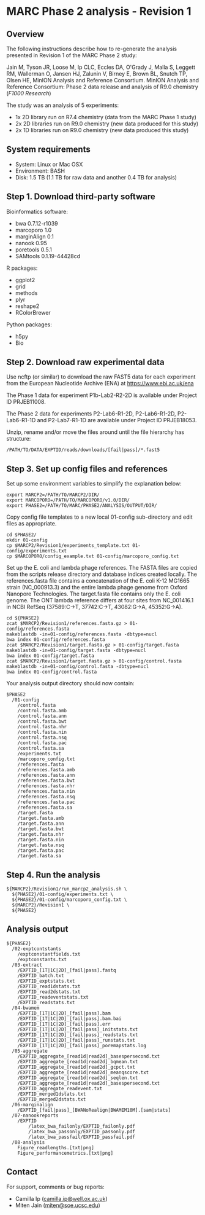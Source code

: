 # MARC Phase 2 analysis - Revision 1


## Overview

The following instructions describe how to re-generate the analysis
presented in Revision 1 of the MARC Phase 2 study:

Jain M, Tyson JR, Loose M, Ip CLC, Eccles DA, O\'Grady J, Malla S, Leggett RM, Wallerman O, Jansen HJ, Zalunin V, Birney E, Brown BL, Snutch TP, Olsen HE, MinION Analysis and Reference Consortium. MinION Analysis and Reference Consortium: Phase 2 data release and analysis of R9.0 chemistry (*F1000 Research*)

The study was an analysis of 5 experiments:
- 1x 2D library run on R7.4 chemistry (data from the MARC Phase 1 study)
- 2x 2D libraries run on R9.0 chemistry (new data produced for this study)
- 2x 1D libraries run on R9.0 chemistry (new data produced this study)

## System requirements

- System: Linux or Mac OSX
- Environment: BASH
- Disk: 1.5 TB (1.1 TB for raw data and another 0.4 TB for analysis)

## Step 1. Download third-party software

Bioinformatics software:
- bwa 0.7.12-r1039
- marcoporo 1.0
- marginAlign 0.1
- nanook 0.95
- poretools 0.5.1
- SAMtools 0.1.19-44428cd

R packages:
- ggplot2
- grid
- methods
- plyr
- reshape2
- RColorBrewer

Python packages:
- h5py
- Bio

## Step 2. Download raw experimental data

Use ncftp (or similar) to download the raw FAST5 data for each experiment from the
European Nucleotide Archive (ENA) at https://www.ebi.ac.uk/ena

The Phase 1 data for experiment P1b-Lab2-R2-2D is available under Project ID PRJEB11008.

The Phase 2 data for experiments P2-Lab6-R1-2D, P2-Lab6-R1-2D, P2-Lab6-R1-1D and P2-Lab7-R1-1D
are available under Project ID PRJEB18053.

Unzip, rename and/or move the files around until the file hierarchy has structure:
```
/PATH/TO/DATA/EXPTID/reads/downloads/[fail|pass]/*.fast5
```

## Step 3. Set up config files and references

Set up some environment variables to simplify the explanation below:
```
export MARCP2=/PATH/TO/MARCP2/DIR/
export MARCOPORO=/PATH/TO/MARCOPORO/v1.0/DIR/
export PHASE2=/PATH/TO/MARC/PHASE2/ANALYSIS/OUTPUT/DIR/
```

Copy config file templates to a new local 01-config sub-directory and edit files as appropriate.
```
cd $PHASE2/
mkdir 01-config
cp $MARCP2/Revision1/experiments_template.txt 01-config/experiments.txt
cp $MARCOPORO/config_example.txt 01-config/marcoporo_config.txt
```

Set up the E. coli and lambda phage references. The FASTA files are copied from the scripts release directory and database indices created locally. The references.fasta file contains a concatenation of the E. coli K-12 MG1665 strain (NC_000913.3) and the entire lambda phage genome from Oxford Nanopore Technologies. The target.fasta file contains only the E. coli genome. The ONT lambda reference differs at four sites from NC_001416.1 in NCBI RefSeq (37589:C->T, 37742:C->T, 43082:G->A, 45352:G->A).

```
cd ${PHASE2}
zcat $MARCP2/Revision1/references.fasta.gz > 01-config/references.fasta
makeblastdb -in=01-config/references.fasta -dbtype=nucl
bwa index 01-config/references.fasta
zcat $MARCP2/Revision1/target.fasta.gz > 01-config/target.fasta
makeblastdb -in=01-config/target.fasta -dbtype=nucl
bwa index 01-config/target.fasta
zcat $MARCP2/Revision1/target.fasta.gz > 01-config/control.fasta
makeblastdb -in=01-config/control.fasta -dbtype=nucl
bwa index 01-config/control.fasta
```

Your analysis output directory should now contain:
```
$PHASE2
  /01-config
    /control.fasta
    /control.fasta.amb
    /control.fasta.ann
    /control.fasta.bwt
    /control.fasta.nhr
    /control.fasta.nin
    /control.fasta.nsq
    /control.fasta.pac
    /control.fasta.sa
    /experiments.txt
    /marcoporo_config.txt
    /references.fasta
    /references.fasta.amb
    /references.fasta.ann
    /references.fasta.bwt
    /references.fasta.nhr
    /references.fasta.nin
    /references.fasta.nsq
    /references.fasta.pac
    /references.fasta.sa
    /target.fasta
    /target.fasta.amb
    /target.fasta.ann
    /target.fasta.bwt
    /target.fasta.nhr
    /target.fasta.nin
    /target.fasta.nsq
    /target.fasta.pac
    /target.fasta.sa
```

## Step 4. Run the analysis

```
${MARCP2}/Revision1/run_marcp2_analysis.sh \
  ${PHASE2}/01-config/experiments.txt \
  ${PHASE2}/01-config/marcoporo_config.txt \
  ${MARCP2}/Revision1 \
  ${PHASE2}
```

## Analysis output

```
${PHASE2}
  /02-exptcontstants
    /exptconstantfields.txt
    /exptconstants.txt
  /03-extract
    /EXPTID_[1T|1C|2D]_[fail|pass].fastq
    /EXPTID_batch.txt
    /EXPTID_exptstats.txt
    /EXPTID_read1dstats.txt
    /EXPTID_read2dstats.txt
    /EXPTID_readeventstats.txt
    /EXPTID_readstats.txt
  /04-bwamem
    /EXPTID_[1T|1C|2D]_[fail|pass].bam
    /EXPTID_[1T|1C|2D]_[fail|pass].bam.bai
    /EXPTID_[1T|1C|2D]_[fail|pass].err
    /EXPTID_[1T|1C|2D]_[fail|pass]_initstats.txt
    /EXPTID_[1T|1C|2D]_[fail|pass]_readstats.txt
    /EXPTID_[1T|1C|2D]_[fail|pass]_runstats.txt
    /EXPTID_[1T|1C|2D]_[fail|pass]_poremapstats.log
  /05-aggregate
    /EXPTID_aggregate_[read1d|read2d]_basespersecond.txt
    /EXPTID_aggregate_[read1d|read2d]_bqmean.txt
    /EXPTID_aggregate_[read1d|read2d]_gcpct.txt
    /EXPTID_aggregate_[read1d|read2d]_meanqscore.txt
    /EXPTID_aggregate_[read1d|read2d]_seqlen.txt
    /EXPTID_aggregate_[read1d|read2d]_basespersecond.txt
    /EXPTID_aggregate_readevent.txt
    /EXPTID_merged1dstats.txt
    /EXPTID_merged2dstats.txt
  /06-marginalign
    /EXPTID_[fail|pass]_[BWANoRealign|BWAMEM10M].[sam|stats]
  /07-nanookreports
    /EXPTID
        /latex_bwa_failonly/EXPTID_failonly.pdf
        /latex_bwa_passonly/EXPTID_passonly.pdf
        /latex_bwa_passfail/EXPTID_passfail.pdf
  /08-analysis
    Figure_readlengths.[txt|png]
    Figure_performancemetrics.[txt|png]
```

## Contact

For support, comments or bug reports:

- Camilla Ip (camilla.ip@well.ox.ac.uk)
- Miten Jain (miten@soe.ucsc.edu)

